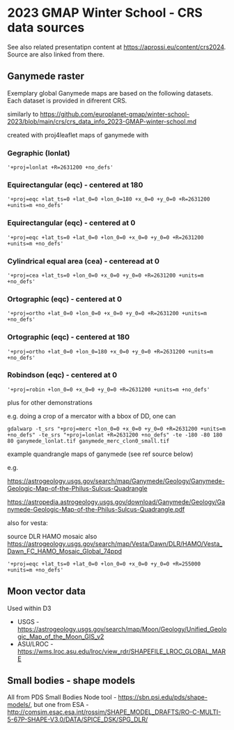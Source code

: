 # 2023 GMAP Winter School - CRS data sources

See also related presentatipn content at https://aprossi.eu/content/crs2024. Source are also linked from there.

## Ganymede raster
Exemplary global Ganymede
maps are based on the following datasets. Each dataset is provided in difrerent CRS.

similarly to https://github.com/europlanet-gmap/winter-school-2023/blob/main/crs/crs_data_info_2023-GMAP-winter-school.md

created with proj4leaflet maps of ganymede with 

### Gegraphic (lonlat)

```
'+proj=lonlat +R=2631200 +no_defs'
```

### Equirectangular (eqc) - centered at 180
```
'+proj=eqc +lat_ts=0 +lat_0=0 +lon_0=180 +x_0=0 +y_0=0 +R=2631200 +units=m +no_defs'
```
### Equirectangular (eqc) - centered at 0
```
'+proj=eqc +lat_ts=0 +lat_0=0 +lon_0=0 +x_0=0 +y_0=0 +R=2631200 +units=m +no_defs'
```
### Cylindrical equal area (cea) - centeread at 0
```
'+proj=cea +lat_ts=0 +lon_0=0 +x_0=0 +y_0=0 +R=2631200 +units=m +no_defs'
```
### Ortographic (eqc) - centered at 0
```
'+proj=ortho +lat_0=0 +lon_0=0 +x_0=0 +y_0=0 +R=2631200 +units=m +no_defs'
```
### Ortographic (eqc) - centered at 180
```
'+proj=ortho +lat_0=0 +lon_0=180 +x_0=0 +y_0=0 +R=2631200 +units=m +no_defs'
```
### Robindson (eqc) - centered at 0
```
'+proj=robin +lon_0=0 +x_0=0 +y_0=0 +R=2631200 +units=m +no_defs'
```

plus for other demonstrations



e.g. doing a crop of a mercator with a bbox of DD, one can

```
gdalwarp -t_srs "+proj=merc +lon_0=0 +x_0=0 +y_0=0 +R=2631200 +units=m +no_defs" -te_srs "+proj=lonlat +R=2631200 +no_defs" -te -180 -80 180 80 ganymede_lonlat.tif ganymede_merc_clon0_small.tif

```

example quandrangle maps of ganymede (see ref source below)

e.g.

https://astrogeology.usgs.gov/search/map/Ganymede/Geology/Ganymede-Geologic-Map-of-the-Philus-Sulcus-Quadrangle

https://astropedia.astrogeology.usgs.gov/download/Ganymede/Geology/Ganymede-Geologic-Map-of-the-Philus-Sulcus-Quadrangle.pdf


also for vesta:

source DLR HAMO mosaic also https://astrogeology.usgs.gov/search/map/Vesta/Dawn/DLR/HAMO/Vesta_Dawn_FC_HAMO_Mosaic_Global_74ppd


```
'+proj=eqc +lat_ts=0 +lat_0=0 +lon_0=0 +x_0=0 +y_0=0 +R=255000 +units=m +no_defs'

```

## Moon vector data

Used within D3

* USGS - https://astrogeology.usgs.gov/search/map/Moon/Geology/Unified_Geologic_Map_of_the_Moon_GIS_v2
* ASU/LROC - https://wms.lroc.asu.edu/lroc/view_rdr/SHAPEFILE_LROC_GLOBAL_MARE


## Small bodies - shape models

All from PDS Small Bodies Node tool - https://sbn.psi.edu/pds/shape-models/, but one from ESA - http://comsim.esac.esa.int/rossim/SHAPE_MODEL_DRAFTS/RO-C-MULTI-5-67P-SHAPE-V3.0/DATA/SPICE_DSK/SPG_DLR/
